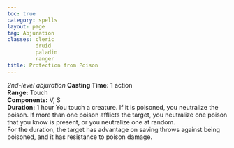 ```yaml
---
toc: true
category: spells
layout: page
tag: Abjuration
classes: cleric
         druid
         paladin
         ranger
title: Protection from Poison 
---
```

_2nd-level abjuration_ 
**Casting Time:** 1 action    
**Range:** Touch    
**Components:** V, S   
**Duration:** 1 hour 
You touch a creature. If it is poisoned, you neutralize the poison. If more than one poison afflicts the target, you neutralize one poison that you know is present, or you neutralize one at random.    
For the duration, the target has advantage on saving throws against being poisoned, and it has resistance to poison damage. 